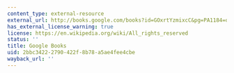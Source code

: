 ```yaml
---
content_type: external-resource
external_url: http://books.google.com/books?id=GOxrtYzmixcC&pg=PA1184=onepage
has_external_license_warning: true
license: https://en.wikipedia.org/wiki/All_rights_reserved
status: ''
title: Google Books
uid: 2bbc3422-2790-422f-8b78-a5ae4fee4cbe
wayback_url: ''
---
```

